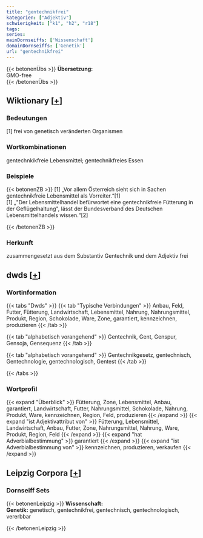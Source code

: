 ```yaml
---
title: "gentechnikfrei"
kategorien: ["Adjektiv"]
schwierigkeit: ["k1", "h2", "r18"]
tags:
series:
mainDornseiffs: ['Wissenschaft']
domainDornseiffs: ['Genetik']
url: "gentechnikfrei"
---
```


{{< betonenÜbs >}}
**Übersetzung:**  
GMO-free  
{{< /betonenÜbs >}}

## Wiktionary [[+](https://de.wiktionary.org/wiki/gentechnikfrei)]

### Bedeutungen
[1] frei von genetisch veränderten Organismen  

### Wortkombinationen
gentechnkikfreie Lebensmittel; gentechnikfreies Essen  

### Beispiele
{{< betonenZB >}}
[1] „Vor allem Österreich sieht sich in Sachen gentechnikfreie Lebensmittel als Vorreiter.“[1]  
[1] „"Der Lebensmittelhandel befürwortet eine gentechnikfreie Fütterung in der Geflügelhaltung", lässt der Bundesverband des Deutschen Lebensmittelhandels wissen.“[2]  

{{< /betonenZB >}}
### Herkunft
zusammengesetzt aus dem Substantiv Gentechnik und dem Adjektiv frei  



## dwds [[+](https://www.dwds.de/wb/gentechnikfrei)]

### Wortinformation
{{< tabs "Dwds" >}}
{{< tab "Typische Verbindungen" >}}
Anbau, Feld, Futter, Fütterung, Landwirtschaft, Lebensmittel, Nahrung, Nahrungsmittel, Produkt, Region, Schokolade, Ware, Zone, garantiert, kennzeichnen, produzieren
{{< /tab >}}

{{< tab "alphabetisch vorangehend" >}}
Gentechnik, Gent, Genspur, Gensoja, Gensequenz
{{< /tab >}}

{{< tab "alphabetisch vorangehend" >}}
Gentechnikgesetz, gentechnisch, Gentechnologie, gentechnologisch, Gentest
{{< /tab >}}

{{< /tabs >}}

### Wortprofil
{{< expand "Überblick" >}} Fütterung, Zone, Lebensmittel, Anbau, garantiert, Landwirtschaft, Futter, Nahrungsmittel, Schokolade, Nahrung, Produkt, Ware, kennzeichnen, Region, Feld, produzieren {{< /expand >}}
{{< expand "ist Adjektivattribut von" >}} Fütterung, Lebensmittel, Landwirtschaft, Anbau, Futter, Zone, Nahrungsmittel, Nahrung, Ware, Produkt, Region, Feld {{< /expand >}}
{{< expand "hat Adverbialbestimmung" >}} garantiert {{< /expand >}}
{{< expand "ist Adverbialbestimmung von" >}} kennzeichnen, produzieren, verkaufen {{< /expand >}}

## Leipzig Corpora [[+](https://corpora.uni-leipzig.de/en/res?word=gentechnikfrei&corpusId=deu_newscrawl-public_2018)]

### Dornseiff Sets
{{< betonenLeipzig >}}
**Wissenschaft:**  
**Genetik:** genetisch, gentechnikfrei, gentechnisch, gentechnologisch, vererbbar  

{{< /betonenLeipzig >}}
